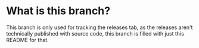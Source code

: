 # What is this branch?
This branch is only used for tracking the releases tab, as the releases aren't technically published with source code, this branch is filled with just this README for that.
